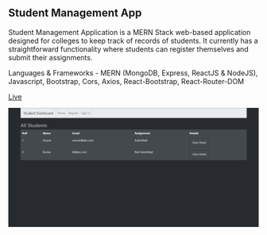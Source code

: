 ## Student Management App

Student Management Application is a MERN Stack web-based application designed for colleges to keep track of records of students. It currently has a straightforward functionality where students can register themselves and submit their assignments.

Languages & Frameworks - MERN (MongoDB, Express, ReactJS & NodeJS), Javascript, Bootstrap, Cors, Axios, React-Bootstrap, React-Router-DOM

[Live](https://student-management-sm9.herokuapp.com/)

![App Image](https://github.com/SouravM9/Student-Management/blob/master/app-image.png)
